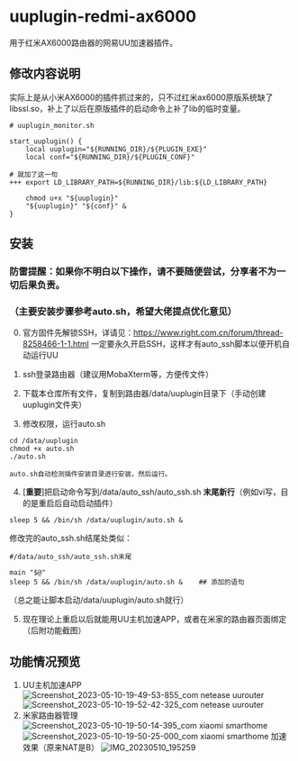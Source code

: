 # uuplugin-redmi-ax6000
用于红米AX6000路由器的网易UU加速器插件。

## 修改内容说明
实际上是从小米AX6000的插件抓过来的，只不过红米ax6000原版系统缺了libssl.so，补上了以后在原版插件的启动命令上补了lib的临时变量。
```
# uuplugin_monitor.sh

start_uuplugin() {
    local uuplugin="${RUNNING_DIR}/${PLUGIN_EXE}"
    local conf="${RUNNING_DIR}/${PLUGIN_CONF}"

# 就加了这一句
+++ export LD_LIBRARY_PATH=${RUNNING_DIR}/lib:${LD_LIBRARY_PATH}

    chmod u+x "${uuplugin}"
    "${uuplugin}" "${conf}" &
}
```

## 安装
### 防雷提醒：如果你不明白以下操作，请不要随便尝试，分享者不为一切后果负责。

### （主要安装步骤参考auto.sh，希望大佬提点优化意见）
0. 官方固件先解锁SSH，详请见：https://www.right.com.cn/forum/thread-8258466-1-1.html 
 一定要永久开启SSH，这样才有auto_ssh脚本以便开机自动运行UU

1. ssh登录路由器（建议用MobaXterm等，方便传文件）

2. 下载本仓库所有文件，复制到路由器/data/uuplugin目录下（手动创建uuplugin文件夹）
3. 修改权限，运行auto.sh
```
cd /data/uuplugin
chmod +x auto.sh
./auto.sh
```
    auto.sh自动检测插件安装目录进行安装，然后运行。

4. [**重要**]把启动命令写到/data/auto_ssh/auto_ssh.sh **末尾新行**（例如vi写，目的是重启后自动启动插件）
```
sleep 5 && /bin/sh /data/uuplugin/auto.sh &
```
修改完的auto_ssh.sh结尾处类似：
```
#/data/auto_ssh/auto_ssh.sh末尾

main "$@"
sleep 5 && /bin/sh /data/uuplugin/auto.sh &    ## 添加的语句
```
（总之能让脚本启动/data/uuplugin/auto.sh就行）

5. 现在理论上重启以后就能用UU主机加速APP，或者在米家的路由器页面绑定（后附功能截图）

## 功能情况预览
1. UU主机加速APP
![Screenshot_2023-05-10-19-49-53-855_com netease uurouter](https://github.com/edwardvon/uuplugin-redmi-ax6000/assets/16309465/ecbc182c-e42f-4af8-92d5-705b647c337e)
![Screenshot_2023-05-10-19-52-42-325_com netease uurouter](https://github.com/edwardvon/uuplugin-redmi-ax6000/assets/16309465/a40217c7-143d-4735-bda3-f72de4fe6fec)
2. 米家路由器管理
![Screenshot_2023-05-10-19-50-14-395_com xiaomi smarthome](https://github.com/edwardvon/uuplugin-redmi-ax6000/assets/16309465/fae42e1a-1eab-49a0-8765-48de663bea33)
![Screenshot_2023-05-10-19-50-25-000_com xiaomi smarthome](https://github.com/edwardvon/uuplugin-redmi-ax6000/assets/16309465/5c918737-c4cc-4b85-882c-0c7d0da4547b)
加速效果（原来NAT是B）
![IMG_20230510_195259](https://github.com/edwardvon/uuplugin-redmi-ax6000/assets/16309465/99da914e-0610-4061-b483-ebfa3c2bfb73)
